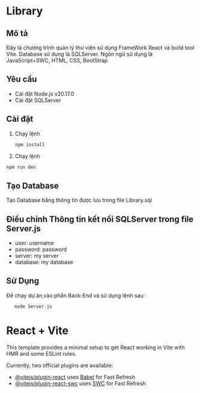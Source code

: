 # Library
## Mô tả
Đây là chương trình quản lý thư viện sử dụng FrameWork React và build tool Vite. Database sử dụng là SQLServer. Ngôn ngữ sử dụng là JavaScript+SWC, HTML, CSS, BootStrap
## Yêu cầu
- Cài đặt Node.js v20.17.0
- Cài đặt SQLServer
## Cài đặt
1. Chạy lệnh
   ```bash
   npm install
   ```
2. Chạy lệnh
```bash
npm run dev
```
## Tạo Database
Tạo Database bằng thông tin được lưu trong file Library.sql
## Điều chỉnh Thông tin kết nối SQLServer trong file Server.js
- user: username
- password: password
- server: my server
- database: my database
## Sử Dụng
Để chạy dự án,vào phần Back-End và sử dụng lệnh sau:
```bash
   node Server.js
   ```
# React + Vite

This template provides a minimal setup to get React working in Vite with HMR and some ESLint rules.

Currently, two official plugins are available:

- [@vitejs/plugin-react](https://github.com/vitejs/vite-plugin-react/blob/main/packages/plugin-react/README.md) uses [Babel](https://babeljs.io/) for Fast Refresh
- [@vitejs/plugin-react-swc](https://github.com/vitejs/vite-plugin-react-swc) uses [SWC](https://swc.rs/) for Fast Refresh
